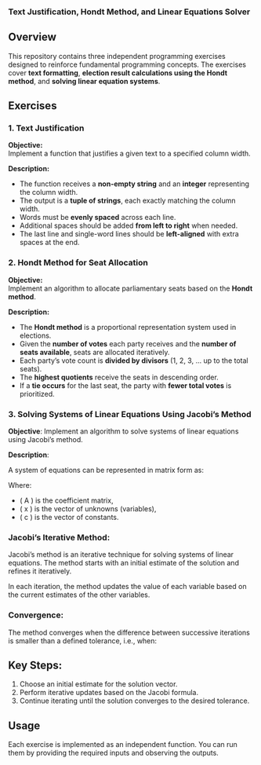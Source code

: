 ### Text Justification, Hondt Method, and Linear Equations Solver

## Overview
This repository contains three independent programming exercises designed to reinforce fundamental programming concepts. The exercises cover **text formatting**, **election result calculations using the Hondt method**, and **solving linear equation systems**.

## Exercises

### 1. Text Justification

**Objective:**  
Implement a function that justifies a given text to a specified column width.

**Description:**  
- The function receives a **non-empty string** and an **integer** representing the column width.  
- The output is a **tuple of strings**, each exactly matching the column width.  
- Words must be **evenly spaced** across each line.  
- Additional spaces should be added **from left to right** when needed.  
- The last line and single-word lines should be **left-aligned** with extra spaces at the end.  



### 2. Hondt Method for Seat Allocation

**Objective:**  
Implement an algorithm to allocate parliamentary seats based on the **Hondt method**.

**Description:**  
- The **Hondt method** is a proportional representation system used in elections.  
- Given the **number of votes** each party receives and the **number of seats available**, seats are allocated iteratively.  
- Each party’s vote count is **divided by divisors** (1, 2, 3, ... up to the total seats).  
- The **highest quotients** receive the seats in descending order.  
- If a **tie occurs** for the last seat, the party with **fewer total votes** is prioritized.  


### 3. Solving Systems of Linear Equations Using Jacobi’s Method

**Objective**:
Implement an algorithm to solve systems of linear equations using Jacobi’s method.

**Description**:

A system of equations can be represented in matrix form as:

Where:
- \( A \) is the coefficient matrix,
- \( x \) is the vector of unknowns (variables),
- \( c \) is the vector of constants.

### Jacobi’s Iterative Method:
Jacobi’s method is an iterative technique for solving systems of linear equations. The method starts with an initial estimate of the solution and refines it iteratively. 

In each iteration, the method updates the value of each variable based on the current estimates of the other variables.

### Convergence:
The method converges when the difference between successive iterations is smaller than a defined tolerance, i.e., when:

## Key Steps:
1. Choose an initial estimate for the solution vector.
2. Perform iterative updates based on the Jacobi formula.
3. Continue iterating until the solution converges to the desired tolerance.


## Usage

Each exercise is implemented as an independent function. You can run them by providing the required inputs and observing the outputs.
